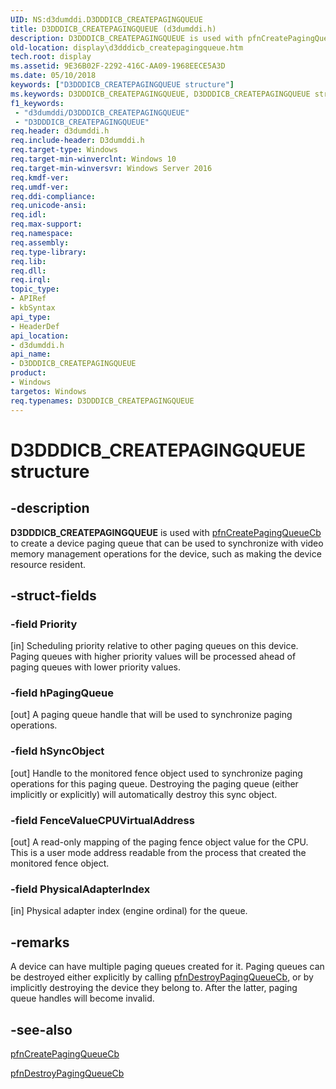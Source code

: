 ```yaml
---
UID: NS:d3dumddi.D3DDDICB_CREATEPAGINGQUEUE
title: D3DDDICB_CREATEPAGINGQUEUE (d3dumddi.h)
description: D3DDDICB_CREATEPAGINGQUEUE is used with pfnCreatePagingQueueCb to create a device paging queue that can be used to synchronize with video memory management operations for the device, such as making the device resource resident.
old-location: display\d3dddicb_createpagingqueue.htm
tech.root: display
ms.assetid: 9E36B02F-2292-416C-AA09-1968EECE5A3D
ms.date: 05/10/2018
keywords: ["D3DDDICB_CREATEPAGINGQUEUE structure"]
ms.keywords: D3DDDICB_CREATEPAGINGQUEUE, D3DDDICB_CREATEPAGINGQUEUE structure [Display Devices], d3dumddi/D3DDDICB_CREATEPAGINGQUEUE, display.d3dddicb_createpagingqueue
f1_keywords:
 - "d3dumddi/D3DDDICB_CREATEPAGINGQUEUE"
 - "D3DDDICB_CREATEPAGINGQUEUE"
req.header: d3dumddi.h
req.include-header: D3dumddi.h
req.target-type: Windows
req.target-min-winverclnt: Windows 10
req.target-min-winversvr: Windows Server 2016
req.kmdf-ver: 
req.umdf-ver: 
req.ddi-compliance: 
req.unicode-ansi: 
req.idl: 
req.max-support: 
req.namespace: 
req.assembly: 
req.type-library: 
req.lib: 
req.dll: 
req.irql: 
topic_type:
- APIRef
- kbSyntax
api_type:
- HeaderDef
api_location:
- d3dumddi.h
api_name:
- D3DDDICB_CREATEPAGINGQUEUE
product:
- Windows
targetos: Windows
req.typenames: D3DDDICB_CREATEPAGINGQUEUE
---
```


# D3DDDICB_CREATEPAGINGQUEUE structure


## -description


<b>D3DDDICB_CREATEPAGINGQUEUE</b> is used with <a href="https://docs.microsoft.com/windows-hardware/drivers/ddi/d3dumddi/nc-d3dumddi-pfnd3dddi_createpagingqueuecb">pfnCreatePagingQueueCb</a> to create a device paging queue that can be used to synchronize with video memory management operations for the device, such as making the device resource resident.


## -struct-fields




### -field Priority

[in] Scheduling priority relative to other paging queues on this device. Paging queues with higher priority values will be processed ahead of paging queues with lower priority values.


### -field hPagingQueue

[out] A paging queue handle that will be used to synchronize paging operations.


### -field hSyncObject

[out] Handle to the monitored fence object used to synchronize paging operations for this paging queue. Destroying the paging queue (either implicitly or explicitly) will automatically destroy this sync object.


### -field FenceValueCPUVirtualAddress

[out] A read-only mapping of the paging fence object value for the CPU. This is a user mode address readable from the process that created the monitored fence object.


### -field PhysicalAdapterIndex

[in] Physical adapter index (engine ordinal) for the queue.


## -remarks



A device can have multiple paging queues created for it. Paging queues can be destroyed either explicitly by calling <a href="https://docs.microsoft.com/windows-hardware/drivers/ddi/d3dumddi/nc-d3dumddi-pfnd3dddi_destroypagingqueuecb">pfnDestroyPagingQueueCb</a>, or by implicitly destroying the device they belong to. After the latter, paging queue handles will become invalid.




## -see-also




<a href="https://docs.microsoft.com/windows-hardware/drivers/ddi/d3dumddi/nc-d3dumddi-pfnd3dddi_createpagingqueuecb">pfnCreatePagingQueueCb</a>



<a href="https://docs.microsoft.com/windows-hardware/drivers/ddi/d3dumddi/nc-d3dumddi-pfnd3dddi_destroypagingqueuecb">pfnDestroyPagingQueueCb</a>
 

 

